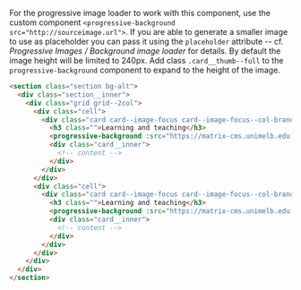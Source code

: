 For the progressive image loader to work with this component, use the custom component `<progressive-background src="http://sourceimage.url">`. If you are able to generate a smaller image to use as placeholder you can pass it using the `placeholder` attribute -- cf. _Progressive Images / Background image loader_ for details. By default the image height will be limited to 240px. Add class `.card__thumb--full` to the `progressive-background` component to expand to the height of the image.

```html
<section class="section bg-alt">
  <div class="section__inner">
    <div class="grid grid--2col">
      <div class="cell">
        <div class="card card--image-focus card--image-focus--col-brand bg-alt">
          <h3 class="">Learning and teaching</h3>
          <progressive-background :src="https://matrix-cms.unimelb.edu.au/about/assets/images/careers/prideindiversity.jpg" :placeholder="placeholder" class="card__thumb card__thumb--full"  />
          <div class="card__inner">
            <!-- content -->
          </div>
        </div>
      </div>
      <div class="cell">
        <div class="card card--image-focus card--image-focus--col-brand bg-alt">
          <h3 class="">Learning and teaching</h3>
          <progressive-background :src="https://matrix-cms.unimelb.edu.au/about/assets/images/careers/prideindiversity.jpg" :placeholder="placeholder" class="card__thumb card__thumb--full"  />
          <div class="card__inner">
            <!-- content -->
          </div>
        </div>
      </div>
    </div>
  </div>
</section>

```
